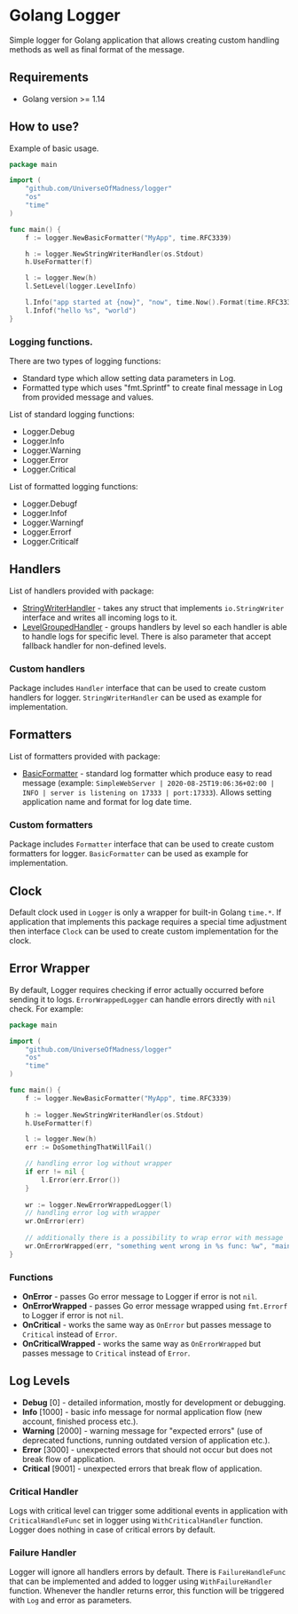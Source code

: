 # Golang Logger
Simple logger for Golang application that allows creating custom handling
methods as well as final format of the message.

## Requirements
 * Golang version >= 1.14

## How to use?
Example of basic usage.
```go
package main

import (
    "github.com/UniverseOfMadness/logger"
    "os"
    "time"
)

func main() {
    f := logger.NewBasicFormatter("MyApp", time.RFC3339)

    h := logger.NewStringWriterHandler(os.Stdout)
    h.UseFormatter(f)

    l := logger.New(h)
    l.SetLevel(logger.LevelInfo)

    l.Info("app started at {now}", "now", time.Now().Format(time.RFC3339))
    l.Infof("hello %s", "world")
}
```

### Logging functions.
There are two types of logging functions:
 * Standard type which allow setting data parameters in Log.
 * Formatted type which uses "fmt.Sprintf" to create final message in Log from provided message and values.

List of standard logging functions:
 * Logger.Debug
 * Logger.Info
 * Logger.Warning
 * Logger.Error
 * Logger.Critical

List of formatted logging functions:
 * Logger.Debugf
 * Logger.Infof
 * Logger.Warningf
 * Logger.Errorf
 * Logger.Criticalf

## Handlers
List of handlers provided with package:
 * [StringWriterHandler](https://github.com/UniverseOfMadness/logger/blob/master/string_writer_handler.go) - takes any struct that implements `io.StringWriter` interface
 and writes all incoming logs to it.
 * [LevelGroupedHandler](https://github.com/UniverseOfMadness/logger/blob/master/level_grouped_handler.go) - groups handlers by level so each handler is 
 able to handle logs for specific level. There is also parameter that accept fallback handler for non-defined levels.

### Custom handlers
Package includes `Handler` interface that can be used to create custom handlers for
logger. `StringWriterHandler` can be used as example for implementation.

## Formatters
List of formatters provided with package:
 * [BasicFormatter](https://github.com/UniverseOfMadness/logger/blob/master/basic_formatter.go) - standard log formatter which produce easy to read message
 (example: `SimpleWebServer | 2020-08-25T19:06:36+02:00 | INFO | server is listening on 17333 | port:17333`). Allows setting application name and format for log date time.

### Custom formatters
Package includes `Formatter` interface that can be used to create custom formatters for
logger. `BasicFormatter` can be used as example for implementation.

## Clock
Default clock used in `Logger` is only a wrapper for built-in Golang `time.*`.
If application that implements this package requires a special time adjustment then
interface `Clock` can be used to create custom implementation for the clock.

## Error Wrapper
By default, Logger requires checking if error actually occurred before sending it to logs.
`ErrorWrappedLogger` can handle errors directly with `nil` check. For example:
```go
package main

import (
    "github.com/UniverseOfMadness/logger"
    "os"
    "time"
)

func main() {
    f := logger.NewBasicFormatter("MyApp", time.RFC3339)
    
    h := logger.NewStringWriterHandler(os.Stdout)
    h.UseFormatter(f)

    l := logger.New(h)
    err := DoSomethingThatWillFail()

    // handling error log without wrapper
    if err != nil {
        l.Error(err.Error())
    }
    
    wr := logger.NewErrorWrappedLogger(l)
    // handling error log with wrapper
    wr.OnError(err)
    
    // additionally there is a possibility to wrap error with message
    wr.OnErrorWrapped(err, "something went wrong in %s func: %w", "main")
}
```

### Functions
 * **OnError** - passes Go error message to Logger if error is not `nil`. 
 * **OnErrorWrapped** - passes Go error message wrapped using `fmt.Errorf` to Logger if error is not `nil`.
 * **OnCritical** - works the same way as `OnError` but passes message to `Critical` instead of `Error`.
 * **OnCriticalWrapped** - works the same way as `OnErrorWrapped` but passes message to `Critical` instead of `Error`.

## Log Levels
 * **Debug** [0] - detailed information, mostly for development or debugging.
 * **Info** [1000] - basic info message for normal application flow (new account, finished process etc.).
 * **Warning** [2000] - warning message for "expected errors" (use of deprecated functions, running outdated version of application etc.).
 * **Error** [3000] - unexpected errors that should not occur but does not break flow of application.
 * **Critical** [9001] - unexpected errors that break flow of application.

### Critical Handler
Logs with critical level can trigger some additional events in application with `CriticalHandleFunc`
set in logger using `WithCriticalHandler` function. Logger does nothing in case of critical errors by default.

### Failure Handler
Logger will ignore all handlers errors by default. There is `FailureHandleFunc` that can be implemented and added to logger
using `WithFailureHandler` function. Whenever the handler returns error, this function will be triggered with `Log` and 
error as parameters.
